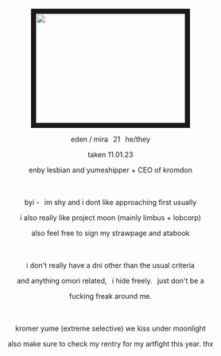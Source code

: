<p align="center">
<img src="https://files.catbox.moe/bxunal.png" width="300" height="220" border="10"/>
<p align="center">
eden / mira⠀21⠀he/they
<p align="center">
taken 11.01.23
<p align="center">
enby lesbian and yumeshipper + CEO of kromdon
<br/><br/><br/>
<p align="center">
byi -⠀im shy and i dont like approaching first usually
<p align="center">
i also really like project moon (mainly limbus + lobcorp)
<p align="center">
also feel free to sign my strawpage and atabook
<br/><br/><br/>
<p align="center">
i don't really have a dni other than the usual criteria
<p align="center">
and anything omori related,⠀i hide freely.⠀just don't be a
<p align="center">
fucking freak around me.
<br/><br/><br/>
<p align="center">
kromer yume (extreme selective) we kiss under moonlight
<p align="center">
also make sure to check my rentry for my artfight this year.  thx
